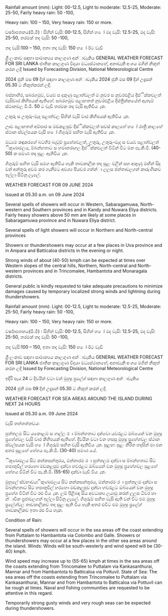 Rainfall amount (mm): Light: 00-12.5, Light to moderate: 12.5-25, Moderate: 25-50, Fairly heavy rain: 50 -100,

Heavy rain: 100 – 150, Very heavy rain: 150 or more.

වර්ෂාපතනය(මි.මී) : සිහින් වැසි: 00-12.5, සිහින් හ ෝ මද වැසි: 12.5-25, මද වැසි: 25-50, තරමක් තද වැසි: 50 -100,

තද වැසි:100 – 150, ඉතා තද වැසි: 150 හ ෝ ඊට වැඩි

ශ්‍රී ලංකාව සඳහා සාමාන්‍යය කාලගුණ අන්‍ාවැකිය GENERAL WEATHER FORECAST FOR SRI LANKA ජාතික කාලගුණ විදයා මධ්‍යස්ථානහේ, අනාවැකි අංශය මගින් නිකුත් කරන ලදි Issued by Forecasting Division, National Meteorological Centre

2024 ජුනි මස 09 දින්‍ සඳහා කාලගුණ අන්‍ාවැකිය 2024 ජුනි මස 09 දින්‍ උදෑසන්‍ 05.30 ට නිකුත්කරන්‍ ලදි.

බස්නාහිර, සබරගමුව, වයඹ ස දකුණු පළාත්වලත් ම නුවර ස නුවරඑළිය දිස්ික්කවලත් වැසිවාර කිහිපයක් ඇතිහේ. සබරගමුව පළාහතත් නුවරඑළිය දිස්ත්‍රික්කයේත් ඇතැම් ස්ථානවල මි.මී. 50 ට වැඩි තරමක තද වැසි ඇතිවිය ැක.

උතුරු ස උතුරු-මැද පළාත්වල සිහින් වැසි වාර කිහිපයක් ඇතිවිය ැක.

ඌව පළාහතත් අම්පාර ස මඩකළපුව දිස්ික්කවලත් සවස් කාලහේ හ ෝ රාත්‍රී කාලහේ ස්ථාන ස්වල්පයක වැසි හ ෝ ගිගුරුම් සහිත වැසි ඇතිවිය ැක.

මධ්‍යම කඳුකරහේ බටහිර බෑවුම් ප්‍රහේශවලත්, උතුරු, උතුරු-මැද ස වයඹ පළාත්වලත් ිකුණාමලය, ම්බන්හතාට ස හමානරාගල දිස්ික්කවලත් විටින් විට මන පැ.කි.මී. (40-50) ක පමණ තද සුළං ඇතිවිය ැක.

ගිගුරුම් සහිත වැසි සමග ඇතිවිය හැකි තාවකාලික තද සුළං වලින් සහ අකුණු මඟින් සිදු වන්‍ අන්‍තුරු අවම කර ගැනීමට අවශ්‍ය පියවර ගන්න්‍ා ලලස ජන්‍තාවලගන් කාරුණිකව ඉල්ලා සිටිනු ලැලේ.

WEATHER FORECAST FOR 09 JUNE 2024

Issued at 05.30 a.m. on 09 June 2024

Several spells of showers will occur in Western, Sabaragamuwa, North-western and Southern provinces and in Kandy and Nuwara Eliya districts. Fairly heavy showers above 50 mm are likely at some places in Sabaragamuwa province and in Nuwara Eliya district.

Several spells of light showers will occur in Northern and North-central provinces

Showers or thundershowers may occur at a few places in Uva province and in Ampara and Batticaloa districts in the evening or night.

Strong winds of about (40-50) kmph can be expected at times over Western slopes of the central hills, Northern, North-central and North-western provinces and in Trincomalee, Hambantota and Monaragala districts.

General public is kindly requested to take adequate precautions to minimize damages caused by temporary localized strong winds and lightning during thundershowers.

Rainfall amount (mm): Light: 00-12.5, Light to moderate: 12.5-25, Moderate: 25-50, Fairly heavy rain: 50 -100,

Heavy rain: 100 – 150, Very heavy rain: 150 or more.

වර්ෂාපතනය(මි.මී) : සිහින් වැසි: 00-12.5, සිහින් හ ෝ මද වැසි: 12.5-25, මද වැසි: 25-50, තරමක් තද වැසි: 50 -100,

තද වැසි:100 – 150, ඉතා තද වැසි: 150 හ ෝ ඊට වැඩි

ශ්‍රී ලංකාව සඳහා සාමාන්‍යය කාලගුණ අන්‍ාවැකිය GENERAL WEATHER FORECAST FOR SRI LANKA ජාතික කාලගුණ විදයා මධ්‍යස්ථානහේ, අනාවැකි අංශය මගින් නිකුත් කරන ලදි Issued by Forecasting Division, National Meteorological Centre

ඉදිරි පැය 24 ට දිවයින්‍ වටා වන්‍ මුහුදු ප්‍රලේශ්‍ සඳහා කාලගුණ අන්‍ාවැකිය

2024 ජුනි මස 09 දින්‍ උදෑසන්‍ 05.30 ට නිකුත් කරන්‍ ලදි.

WEATHER FORECAST FOR SEA AREAS AROUND THE ISLAND DURING NEXT 24 HOURS

Issued at 05.30 a.m. 09 June 2024

වැසි තත්තත්තවය:

පුත්තලම සිට යකොළඹ ස ගාල්ල ර ා ම්බන්හතාට දක්වො යවරළට ඔබ්යෙන් වන මුහුදු ප්‍රහේශවල වැසි වාර කිහිපයක් ඇතිහේ. දිවයින වටා වන හසසු මුහුදු ප්‍රහේශවල ස්ථාන ස්වල්පයක වැසි හ ෝ ගිගුරුම් සහිත වැසි ඇතිවිය ැක. සුළඟ: සුළං නිරිත හදසින් මා එන අතර සුළහේ හේගය පැ.කි.මී. (30-40) පමණ යේ.

ිකුණාමලය සිට කන්කසන්තුරය, මන්නාරම ර ා පුත්තලම දක්වා ස ම්බන්හතාට සිට හපාතුවිල් හරහො මඩකළපුව දක්වා හවරළට ඔබ්යෙන් වන මුහුදු ප්‍රහේශවල සුළහේ හේගය විටින් විට පැ.කි.මී. (55-65) දක්වා වැඩි විය ැක.

මුහුලේ ස්වභාවය: ිකුණාමලය සිට කන්කසන්තුරය, මන්නාරම ර ා පුත්තලම දක්වා ස ම්බන්හතාට සිට හපාතුවිල් හරහො මඩකළපුව දක්වා හවරළට ඔබ්යෙන් වන මුහුදු ප්‍රහේශ විටින් විට රළු විය ැක. ලම් පිළිබඳ සිය අවධාන්‍ය ලයාමු කරන්‍ ලලස ධීවර හා න්‍ාවික ප්‍රජාවලගන් ඉල්ලා සිටිනු ලැලේ. ගිගුරුම් සහිත වැසි ඇති වන්‍ විට එම මුහුදු ප්‍රලේශ්‍වල තාවකාලිකව තද සුළං ඇති විය හැකි අතර එවිට එම මුහුදු ප්‍රලේශ්‍ තාවකාලිකව ඉතා රළු විය හැක.

Condition of Rain:

Several spells of showers will occur in the sea areas off the coast extending from Puttalam to Hambantota via Colombo and Galle. Showers or thundershowers may occur at a few places in the other sea areas around the island. Winds: Winds will be south-westerly and wind speed will be (30-40) kmph.

Wind speed may increase up to (55-65) kmph at times in the sea areas off the coasts extending from Trincomalee to Puttalam via Kankasanthurai, Mannar and from Hambantota to Batticaloa via Pottuvil. State of Sea: The sea areas off the coasts extending from Trincomalee to Puttalam via Kankasanthurai, Mannar and from Hambantota to Batticaloa via Pottuvil can be rough at times. Naval and fishing communities are requested to be attentive in this regard.

Temporarily strong gusty winds and very rough seas can be expected during thundershowers.